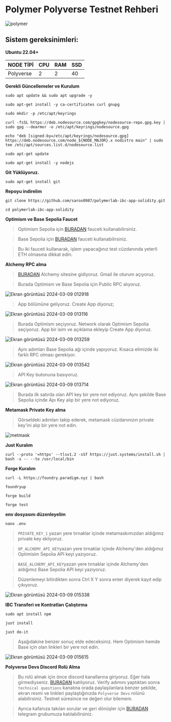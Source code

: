 # Polymer Polyverse Testnet Rehberi

![polymer](https://pbs.twimg.com/media/GHrV-BVaUAA5qFd?format=jpg&name=medium)



## Sistem gereksinimleri:

**Ubuntu 22.04+**

NODE TİPİ | CPU     | RAM      | SSD     |
| ------------- | ------------- | ------------- | -------- |
| Polyverse | 2          | 2         | 40  |
  
  

**Gerekli Güncellemeler ve Kurulum**

```
sudo apt update && sudo apt upgrade -y
```
```
sudo apt-get install -y ca-certificates curl gnupg
```
```
sudo mkdir -p /etc/apt/keyrings
```
```
curl -fsSL https://deb.nodesource.com/gpgkey/nodesource-repo.gpg.key | sudo gpg --dearmor -o /etc/apt/keyrings/nodesource.gpg
```
```
echo "deb [signed-by=/etc/apt/keyrings/nodesource.gpg] https://deb.nodesource.com/node_${NODE_MAJOR}.x nodistro main" | sudo tee /etc/apt/sources.list.d/nodesource.list
```
```
sudo apt-get update
```
```
sudo apt-get install -y nodejs
```


**Git Yüklüyoruz.**

```
sudo apt-get install git
```


**Repoyu indirelim**
```
git clone https://github.com/sarox0987/polymerlab-ibc-app-solidity.git
```
```
cd polymerlab-ibc-app-solidity
```

**Optimism ve Base Sepolia Faucet**

> Optimism Sepolia için [BURADAN](https://www.alchemy.com/faucets/optimism-sepolia) fauceti kullanabilirsiniz.

> Base Sepolia için [BURADAN](https://www.alchemy.com/faucets/base-sepolia) fauceti kullanabilirsiniz.

> Bu iki fauceti kullanarak, işlem yapacağınız test cüzdanında yeterli ETH olmasına dikkat edin.

**Alchemy RPC alma**

> [BURADAN](https://alchemy.com/?r=b9d675bdc6edda35) Alchemy sitesine gidiyoruz. Gmail ile oturum açıyoruz.

> Burada Optimism ve Base Sepolia için Public RPC alıyoruz.

![Ekran görüntüsü 2024-03-09 012918](https://github.com/CoinHuntersTR/Polymer-Polyverse-Tesneti/assets/111747226/701c5d2a-74dd-498c-a85e-a2ce941cdf81)

> App bölümüne geliyoruz. Create App diyoruz;

![Ekran görüntüsü 2024-03-09 013116](https://github.com/CoinHuntersTR/Polymer-Polyverse-Tesneti/assets/111747226/0bf9bb01-853f-4587-b751-621fc9a41803)

> Burada Optimism seçiyoruz. Network olarak Optimism Sepolia seçiyoruz. App bir isim ve açıklama ekleyip Create App diyoruz.

![Ekran görüntüsü 2024-03-09 013259](https://github.com/CoinHuntersTR/Polymer-Polyverse-Tesneti/assets/111747226/c4377cc0-1c69-4c92-9340-e295ecb940ad) 


> Aynı adımları Base Sepolia ağı içinde yapıyoruz. Kısaca elimizde iki farklı RPC olması gerekiyor.

![Ekran görüntüsü 2024-03-09 013542](https://github.com/CoinHuntersTR/Polymer-Polyverse-Tesneti/assets/111747226/e52f2d86-1fc0-432f-b311-cfe4c7c99c37)

> API Key butonuna basıyoruz.

![Ekran görüntüsü 2024-03-09 013714](https://github.com/CoinHuntersTR/Polymer-Polyverse-Tesneti/assets/111747226/612db66f-a03f-47c6-a93d-5d9fdd171a68)

> Burada ilk satırda olan API key bir yere not ediyoruz. Aynı şekilde Base Sepolia içinde Apı Key alıp bir yere not ediyoruz.

**Metamask Private Key alma**

> Görseldeki adımları takip ederek, metamask cüzdanınızın private key'ini alıp bir yere not edin.

![metmask](https://user-images.githubusercontent.com/111747226/214062437-69e144d9-528f-4a17-b46a-a747c1d5284c.png)


**Just Kuralım**

```
curl --proto '=https' --tlsv1.2 -sSf https://just.systems/install.sh | bash -s -- --to /usr/local/bin
```

**Forge Kuralım**

```
curl -L https://foundry.paradigm.xyz | bash
```
```
foundryup
```
```
forge build
```
```
forge test
```


**env dosyasını düzenleyelim**

```
nano .env
```

>  `PRIVATE_KEY_1` yazan yere tırnaklar içinde metamaskımızdan aldığımız private key ekliyoruz.

> `OP_ALCHEMY_API_KEY`yazan yere tırnaklar içinde Alchemy'den aldığımız Optimisim Sepolia API keyi yazıyoruz.

> `BASE_ALCHEMY_API_KEY`yazan yere tırnaklar içinde Alchemy'den aldığımız Base Sepolia API keyi yazıyoruz.

> Düzenlemeyi bitirdikten sonra Ctrl X Y sonra enter diyerek kayıt edip çıkıyoruz.

![Ekran görüntüsü 2024-03-09 015338](https://github.com/CoinHuntersTR/Polymer-Polyverse-Tesneti/assets/111747226/ddd16905-427d-4290-b128-a7c2daf56875)


**IBC Transferi ve Kontratları Çalıştırma**

```
sudo apt install npm
```

```
just install
```

```
just do-it
```
> Aşağıdakine benzer sonuç elde edeceksiniz. Hem Optimism hemde Base için olan linkleri bir yere not edin.

![Ekran görüntüsü 2024-03-09 015615](https://github.com/CoinHuntersTR/Polymer-Polyverse-Tesneti/assets/111747226/8483d2d2-ced3-4fcf-b8bd-12b30c2e8e7b)


**Polyverse Devs Discord Rolü Alma**

> Bu rolü almak için önce discord kanallarına giriyoruz. Eğer hala girmediyseniz. [BURADAN](https://discord.gg/DEedJybQqG) katılıyoruz. Verify adımını yaptıktan sonra `technical questions` kanalına orada paylaşılanlara benzer şekilde, ekran resmi ve linkleri paylaştığınızda `Polyverse Devs` rolünü alabilirsiniz. Testnet süresince ne değeri olur bilemem.

> Ayrıca kafanıza takılan sorular ve geri dönüşler için [BURADAN](https://t.me/PolymerTurkiye) telegram grubumuza katılabilirsiniz.
